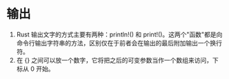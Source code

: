 <!-- @format -->

# 输出

1. Rust 输出文字的方式主要有两种：println!() 和 print!()。这两个"函数"都是向命令行输出字符串的方法，区别仅在于前者会在输出的最后附加输出一个换行符。
2. 在 {} 之间可以放一个数字，它将把之后的可变参数当作一个数组来访问，下标从 0 开始。
